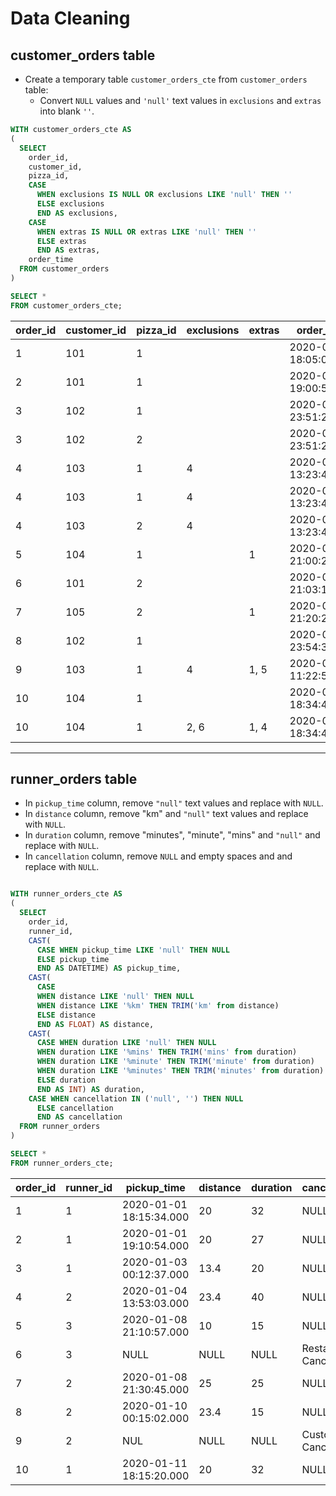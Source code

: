 # Data Cleaning

## customer_orders table

- Create a temporary table `customer_orders_cte` from `customer_orders` table:
    -  Convert `NULL` values and `'null'` text values in ```exclusions``` and ```extras``` into blank `''`.

````sql
WITH customer_orders_cte AS
(
  SELECT
    order_id,
    customer_id,
    pizza_id,
    CASE 
  	  WHEN exclusions IS NULL OR exclusions LIKE 'null' THEN ''
      ELSE exclusions 
      END AS exclusions,
    CASE 
  	  WHEN extras IS NULL OR extras LIKE 'null' THEN ''
      ELSE extras 
      END AS extras,
    order_time
  FROM customer_orders
)

SELECT *
FROM customer_orders_cte;
````

| order_id | customer_id | pizza_id | exclusions | extras | order_time               |
|----------|-------------|----------|------------|--------|--------------------------|
| 1        | 101         | 1        |            |        | 2020-01-01 18:05:02.000  |
| 2        | 101         | 1        |            |        | 2020-01-01 19:00:52.000  |
| 3        | 102         | 1        |            |        | 2020-01-02 23:51:23.000  |
| 3        | 102         | 2        |            |        | 2020-01-02 23:51:23.000  |
| 4        | 103         | 1        | 4          |        | 2020-01-04 13:23:46.000  |
| 4        | 103         | 1        | 4          |        | 2020-01-04 13:23:46.000  |
| 4        | 103         | 2        | 4          |        | 2020-01-04 13:23:46.000  |
| 5        | 104         | 1        |            | 1      | 2020-01-08 21:00:29.000  |
| 6        | 101         | 2        |            |        | 2020-01-08 21:03:13.000  |
| 7        | 105         | 2        |            | 1      | 2020-01-08 21:20:29.000  |
| 8        | 102         | 1        |            |        | 2020-01-09 23:54:33.000  |
| 9        | 103         | 1        | 4          | 1, 5   | 2020-01-10 11:22:59.000  |
| 10       | 104         | 1        |            |        | 2020-01-11 18:34:49.000  |
| 10       | 104         | 1        | 2, 6       | 1, 4   | 2020-01-11 18:34:49.000  |

***

## runner_orders table

- In `pickup_time` column, remove `"null"` text values and replace with `NULL`.
- In `distance` column, remove "km" and `"null"` text values and replace with `NULL`.
- In `duration` column, remove "minutes", "minute", "mins" and `"null"` and replace with `NULL`.
- In `cancellation` column, remove `NULL` and empty spaces and and replace with `NULL`.

````sql

WITH runner_orders_cte AS
(
  SELECT 
    order_id, 
    runner_id,  
    CAST(
	  CASE WHEN pickup_time LIKE 'null' THEN NULL
	  ELSE pickup_time
	  END AS DATETIME) AS pickup_time,
    CAST(
      CASE
	  WHEN distance LIKE 'null' THEN NULL
	  WHEN distance LIKE '%km' THEN TRIM('km' from distance)
	  ELSE distance 
      END AS FLOAT) AS distance,
    CAST(
      CASE WHEN duration LIKE 'null' THEN NULL
	  WHEN duration LIKE '%mins' THEN TRIM('mins' from duration)
	  WHEN duration LIKE '%minute' THEN TRIM('minute' from duration)
	  WHEN duration LIKE '%minutes' THEN TRIM('minutes' from duration)
	  ELSE duration
	  END AS INT) AS duration,
    CASE WHEN cancellation IN ('null', '') THEN NULL
	  ELSE cancellation
	  END AS cancellation
  FROM runner_orders
)

SELECT *
FROM runner_orders_cte;
````

| order_id | runner_id | pickup_time             | distance | duration | cancellation             |
|----------|-----------|-------------------------|----------|----------|--------------------------|
| 1        | 1         | 2020-01-01 18:15:34.000 | 20       | 32       | NULL                     |
| 2        | 1         | 2020-01-01 19:10:54.000 | 20       | 27       | NULL                     |
| 3        | 1         | 2020-01-03 00:12:37.000 | 13.4     | 20       | NULL                     |
| 4        | 2         | 2020-01-04 13:53:03.000 | 23.4     | 40       | NULL                     |
| 5        | 3         | 2020-01-08 21:10:57.000 | 10       | 15       | NULL                     |
| 6        | 3         | NULL                    | NULL     | NULL     | Restaurant Cancellation  |
| 7        | 2         | 2020-01-08 21:30:45.000 | 25       | 25       | NULL                     |
| 8        | 2         | 2020-01-10 00:15:02.000 | 23.4     | 15       | NULL                     |
| 9        | 2         | NUL                     | NULL     | NULL     | Customer Cancellation    |
| 10       | 1         | 2020-01-11 18:15:20.000 | 20       | 32       | NULL                     |
